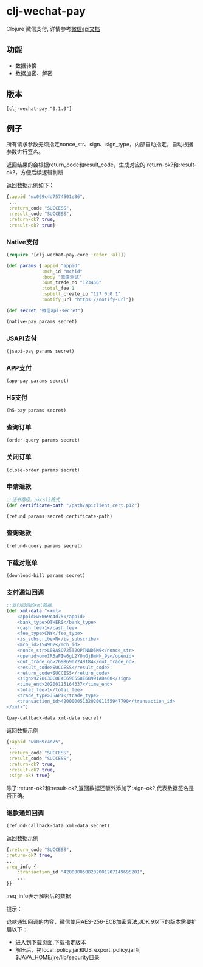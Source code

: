 # clj-wechat-pay

Clojure 微信支付, 详情参考[微信api文档](https://pay.weixin.qq.com/wiki/doc/api/sl.html)

## 功能
 * 数据转换
 * 数据加密、解密

## 版本

```
[clj-wechat-pay "0.1.0"]
```

## 例子

所有请求参数无须指定nonce_str、sign、sign_type，内部自动指定，自动根据参数进行签名。

返回结果的会根据return_code和result_code，生成对应的:return-ok?和:result-ok?，方便后续逻辑判断

返回数据示例如下：
```clojure
{:appid "wx069c4d7574501e36",
 ...
 :return_code "SUCCESS",
 :result_code "SUCCESS",
 :return-ok? true,
 :result-ok? true}
```

### Native支付
```clojure
(require '[clj-wechat-pay.core :refer :all])

(def params {:appid "appid"
             :mch_id "mchid"
             :body "充值测试"
             :out_trade_no "123456"
             :total_fee 1
             :spbill_create_ip "127.0.0.1"
             :notify_url "https://notify-url"})

(def secret "微信api-secret")

(native-pay params secret)
```

### JSAPI支付
```clojure
(jsapi-pay params secret)
```

### APP支付
```clojure
(app-pay params secret)
```

### H5支付
```clojure
(h5-pay params secret)
```

### 查询订单
```clojure
(order-query params secret)
```

### 关闭订单
```clojure
(close-order params secret)
```

### 申请退款
```clojure
;;证书路径，pkcs12格式
(def certificate-path "/path/apiclient_cert.p12")

(refund params secret certificate-path)
```

### 查询退款
```clojure
(refund-query params secret)
```

### 下载对账单
```clojure
(download-bill params secret)
```

### 支付通知回调
```clojure
;;支付回调的xml数据
(def xml-data "<xml>
    <appid>wx069c4d75</appid>
    <bank_type>OTHERS</bank_type>
    <cash_fee>1</cash_fee>
    <fee_type>CNY</fee_type>
    <is_subscribe>N</is_subscribe>
    <mch_id>154962</mch_id>
    <nonce_str>L08ASQ725T2QPTNND5M9</nonce_str>
    <openid>omoIR5aFIw6gL2YOnGjBmNk_9y</openid>
    <out_trade_no>26986907249184</out_trade_no>
    <result_code>SUCCESS</result_code>
    <return_code>SUCCESS</return_code>
    <sign>9278C3DC0E4C69C558E68991AB460</sign>
    <time_end>20200115164337</time_end>
    <total_fee>1</total_fee>
    <trade_type>JSAPI</trade_type>
    <transaction_id>4200000513202001155947790</transaction_id>
</xml>")

(pay-callback-data xml-data secret)
```
返回数据示例
```clojure
{:appid "wx069c4d75",
 ...
 :return_code "SUCCESS",
 :result_code "SUCCESS",
 :return-ok? true,
 :result-ok? true,
 :sign-ok? true}
```
除了:return-ok?和:result-ok?,返回数据还额外添加了:sign-ok?,代表数据签名是否正确。

### 退款通知回调
```clojure
(refund-callback-data xml-data secret)
```
返回数据示例
```clojure
{:return_code "SUCCESS",
:return-ok? true,
...
:req_info {
    :transaction_id "4200000508202001207149695201",
    ...
}}
```
:req_info表示解密后的数据

提示：

退款通知回调的内容，微信使用AES-256-ECB加密算法,JDK 9以下的版本需要扩展以下：

* 进入到[下载页面](https://www.oracle.com/technetwork/java/javase/downloads/jce-all-download-5170447.html),下载指定版本
* 解压后，拷local_policy.jar和US_export_policy.jar到$JAVA_HOME/jre/lib/security目录
